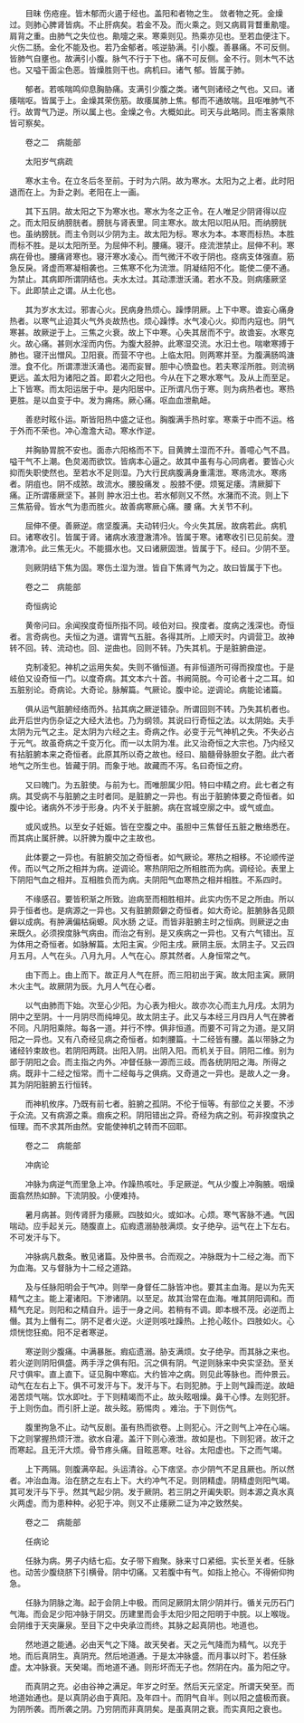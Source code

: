 <!-- { "loadSidebar": true } -->
　　目昧 伤疮痤。皆木郁而火遏于经也。盖阳和者物之生。 敛者物之死。金燥过。则肺心脾肾皆病。不止肝病矣。若金不及。而火乘之。则又病肩背瞀重鼽嚏。肩背之重。由肺气之失位也。鼽嚏之来。寒乘则见。热乘亦见也。至若血便注下。火伤二肠。金化不能及也。若乃金郁者。咳逆胁满。引小腹。善暴痛。不可反侧。皆肺气自壅也。故满引小腹。脉气不行于下也。痛不可反侧。金不行。则木气不达也。又嗌干面尘色恶。皆燥胜则干也。病机曰。诸气 郁。皆属于肺。

　　郁者。若咳喘鸣仰息胸胁痛。支满引少腹之类。诸气则诸经之气也。又曰。诸痿喘呕。皆属于上。金燥其荣伤筋。故痿属肺上焦。郁而不通故喘。且呕唯肺气不行。故胃气乃逆。所以属上也。金燥之令。大概如此。司天与此略同。而主客乘除皆可察矣。

　　卷之二　病能部

　　太阳岁气病疏

　　寒水主令。在立冬后冬至前。于时为六阴。故为寒水。太阳为之上者。此时阳退而在上。为卦之剥。老阳在上一画。

　　其下五阴。故太阳之下为寒水也。寒水为冬之正令。在人唯足少阴肾得以应之。而太阳反纳膀胱者。膀胱与肾表里。同主寒水。故太阳以阳从阳。而纳膀胱也。虽纳膀胱。而主令则以少阴为主。故太阳为标。寒水为本。本寒而标热。本胜而标不胜。是以太阳所至。为屈伸不利。腰痛。寝汗。痉流泄禁止。屈伸不利。寒病在骨也。腰痛肾寒也。寝汗寒水凌心。而气微汗不收于阴也。痉病支体强直。筋急反戾。肾虚而寒凝相袭也。三焦寒不化为流泄。阴凝结阳不化。能使二便不通。为禁止。其病即所谓阴结也。夫水太过。其动漂泄沃涌。若水不及。则病痿厥坚下。此即禁止之谓。从土化也。

　　其为岁水太过。邪害心火。民病身热烦心。躁悸阴厥。上下中寒。谵妄心痛身热者。以寒气止迫其火气外炎故热也。烦心躁悸。水气凌心火。抑而内寇也。阴气寒甚。故厥逆于上。三焦之火衰。故上下中寒。心失其居而不宁。故谵妄。水寒克火。故心痛。甚则水淫而内伤。为腹大胫肿。此寒湿交流。水汨土也。喘嗽寒搏于肺也。寝汗出憎风。卫阳衰。而营不守也。上临太阳。则两寒并至。为腹满肠鸣溏泄。食不化。所谓漂泄沃涌也。渴而妄冒。胆中心愤盈也。若夫寒淫所胜。则流祸更远。盖太阳为诸阳之首。即君火之阳也。今从在下之寒水寒气。及从上而至足。上下皆寒。而太阳运居于中。是内阳居中。正所谓凡伤于寒。则为病热者也。寒热更胜。是以血变于中。发为痈疡。厥心痛。呕血血泄鼽衄。

　　善悲时眩仆运。斯皆阳热中盛之证也。胸腹满手热时挛。寒乘于中而不运。格于外而不荣也。冲心澹澹大动。寒水作逆。

　　并胸胁胃脘不安也。面赤六阳格而不下。目黄脾土湿而不升。善噫心气不昌。嗌干气不上潮。色炱渴而欲饮。皆病本心逼之。故其中虽有与心同病者。要皆心火抑而失职使然也。至若水不足则湿。乃大行民病腹满身重濡泄。寒疡流水。寒疡者。阴疽也。阴不成脓。故流水。腰股痛发 。股膝不便。烦冤足痿。清厥脚下痛。正所谓痿厥坚下。甚则 肿水汨土也。若水郁则又不然。水潴而不流。则上下三焦筋骨。皆水气为患而胜火。故善病寒厥心痛。腰 痛。大关节不利。

　　屈伸不便。善厥逆。痞坚腹满。夫动转归火。今火失其居。故病若此。病机曰。诸寒收引。皆属于肾。诸病水液澄澈清冷。皆属于寒。诸寒收引已见前矣。澄澈清冷。此三焦无火。不能摄水也。又曰诸厥固泄。皆属于下。经曰。少阴不至。

　　则厥阴结下焦为固。寒伤土湿为泄。皆自下焦肾气为之。故曰皆属于下也。

　　卷之二　病能部

　　奇恒病论

　　黄帝问曰。余闻揆度奇恒所指不同。岐伯对曰。揆度者。度病之浅深也。奇恒者。言奇病也。夫恒之为道。谓胃气五脏。各得其所。上顺天时。内调营卫。故神转不回。转、流动也。回、逆曲也。回则不转。乃失其机。于是脏腑曲逆。

　　克制凌犯。神机之运用失矣。失则不循恒道。有非恒道所可得而揆度也。于是岐伯又设奇恒一门。以度奇病。其文本六十首。书阙简脱。今可论者十之二耳。如五脏别论。奇病论。大奇论。脉解篇。气厥论。腹中论。逆调论。病能论诸篇。

　　俱从运气脏腑经络而外。拈其病之厥逆错杂。所谓回则不转。乃失其机者也。此开后世内伤杂证之大经大法也。乃为纲领。其说曰行奇恒之法。以太阴始。夫手太阴为元气之主。足太阴为六经之主。奇病之作。必变于元气神机之失。不失必占于元气。故虽奇病之千变万化。而一以太阴为准。此又治奇恒之大宗也。乃内经又有拈脏腑本来之奇恒者。此原其所以奇之故也。经曰、脑髓骨脉胆女子胞。此六者地气之所生也。皆藏于阴。而象于地。故藏而不泻。名曰奇恒之府。

　　又曰魄门。为五脏使。与前为七。而唯胆属少阳。特曰中精之府。此七者之有病。其受病不与脏腑之主时者同。是脏腑之一异也。有出于脏腑体要之奇恒者。如腹中论。诸病外不涉于形身。内不关于脏腑。病在宫城空廓之中。或气或血。

　　或风或热。以至女子妊娠。皆在空腹之中。虽胆中三焦督任五脏之散络悉在。而其病止属肝脾。以肝脾为腹中之主故也。

　　此体要之一异也。有脏腑交加之奇恒者。如气厥论。寒热之相移。不论顺传逆传。而以气之所之相并为病。逆调论。寒热阴阳之所相胜而为病。调经论。表里上下阴阳气血之相并。互相胜负而为病。夫阴阳气血寒热之相并相胜。不系四时。

　　不缘感召。要皆积渐之所致。迨病至而相胜相并。此实内伤不足之所由。所以异于恒者也。是病源之一异也。又有脏腑颇僻之奇恒者。如大奇论。脏腑脉各见颇僻以成病。有肿满偏枯痫螈。风水肠 之证。而皆非脏腑主时之恒病。则厥逆之由来既久。必须揆度脉气病由。而治之有别。是又疾病之一异也。又有六气错出。互为体用之奇恒者。如脉解篇。太阳主寅。少阳主戌。厥阴主辰。太阴主子。又云四月五月。人气在头。八月九月。人气在心。原其然者。人身恒常之气。

　　由下而上。由上而下。故正月人气在肝。而三阳初出于寅。故太阳主寅。厥阴木火主气。故厥阴为辰。九月人气在心者。

　　以气由肺而下始。次至心少阳。为心表为相火。故亦次心而主九月戌。太阴为阴中之至阴。十一月阴尽而纯坤见。故太阴主子。此又与本经三月四月人气在脾者不同。凡阴阳乘除。每各一道。并行不悖。俱非恒道。而要不可背之为道。是又阴阳之一异也。又有八奇经见病之奇恒者。如刺腰篇。十二经皆有腰。盖以带脉之为诸经钤束故也。若阴阳两跷。出阳入阴。出阴入阳。而机关于目。阴阳二维。别为部于阴阳之会。而主指之内外。冲督任脉一源而三歧。而各统阴阳之海。所得之病。既非十二经之恒常。而十二经每与之俱病。又奇道之一异也。是故人之一身。其为阴阳脏腑五行恒转。

　　而神机攸序。乃既有前七者。脏腑之孤阴。不伦于恒等。有部位之关要。不涉于众流。又有病源之乘。痼疾之积。阴阳错出之异。奇经为病之别。苟非揆度执之恒理。而不求其所由然。安能使神机之转而不回耶。

　　卷之二　病能部

　　冲病论

　　冲脉为病逆气而里急上冲。作躁热咳吐。手足厥逆。气从少腹上冲胸腋。咽燥面翕然热如醉。下流阴股。小便难持。

　　暑月病甚。则传肾肝为痿厥。四肢如火。或如冰。心烦。寒气客脉不通。气因喘动。应手起关元。随腹直上。疝瘕遗溺胁肢满烦。女子绝孕。运气在上下左右。不可发汗与下。

　　冲脉病凡数条。散见诸篇。及仲景书。合而观之。冲脉既为十二经之海。而下为血海。又与督脉为十二经之道路。

　　及与任脉阳明会于气冲。则举一身督任二脉皆冲也。要其主血海。是以为先天精气之主。能上灌诸阳。下渗诸阴。以至足。故其治常在血海。唯其阴阳调和。而精气充足。则阳和之精自升。运于一身之间。若稍有不调。即本根不茂。必逆而上僭。其为上僭有二。阴不足者火逆。火逆则咳吐躁热。上抢心眩仆。四肢如火。心烦恍惚狂痴。阳不足者寒逆。

　　寒逆则少腹痛。中满暴胀。瘕疝遗溺。胁支满烦。女子绝孕。而其脉之来也。若火逆则阴阳俱盛。两手浮之俱有阳。沉之俱有阴。气逆则脉来中央实坚劲。至关尺寸俱牢。直上直下。证见胸中寒疝。大约皆冲之病。则见此等脉也。而仲景云。动气在左右上下。俱不可发汗与下。发汗与下。右则犯肺。于上则气躁而逆。故衄渴苦烦气喘。饮水即吐。于下则精竭而不止。故头眩咽燥。鼻干心悸。左则犯肝。于上则伤血。而引肝上逆。故头眩。筋惕肉 。难治。于下则伤气。

　　腹里拘急不止。动气反剧。虽有热而欲卷。上则犯心。汗之则气上冲在心端。下之则掌握热烦汗泄。欲水自灌。盖汗下则心液泄。故如是也。下则犯肾。故汗之而寒起。且无汗大烦。骨节疼头痛。目眩恶寒。吐谷。太阳虚也。下之而气竭。

　　上下两隔。则腹满卒起。头运清谷。心下痞坚。亦少阴气不足且厥也。所以然者。冲治血海。治在脐之左右上下。大约冲气不足。则阴精虚。阴精虚则阳气竭。其可发汗与下乎。然其气起少阴。发于厥阴。若三阴之开阖失职。则本源之真水真火两虚。而为患种种。必犯于冲。则又不止痿厥二证为冲之致然矣。

　　卷之二　病能部

　　任病论

　　任脉为病。男子内结七疝。女子带下瘕聚。脉来寸口紧细。实长至关者。任脉也。动苦少腹绕脐下引横骨。阴中切痛。又若腹中有气。如指上抢心。不得俯仰拘急。

　　任脉为阴脉之海。起于会阴上中极。而同足厥阴太阴少阴并行。循关元历石门气海。而会足少阳冲脉于阴交。历建里而会手太阳少阳之阳明于中脘。以上喉咙。会阴维于天突廉泉。至目下之中央承泣而终。其脉之起真阴也。地道也。

　　然地道之能通。必由天气之下降。故天癸者。天之元气降而为精气。以充于地。而后真阴生。真阴充。然后地道通。于是太冲脉盛。而月事以时下。若任脉虚。太冲脉衰。天癸竭。而地道不通。则形坏而无子也。然阴在内。虽为阳之守。

　　而真阴之充。必由谷神之满足。年岁之时至。然后天元坚定。所谓天癸至。而地道始通也。是以真阴必由于真阳。及年四十。而阴气自半。则以阳之盛极而衰。为阴所袭。而所袭之阴。乃穷阴而非真阴矣。是虽真阴之衰。而实真阳之衰也。

